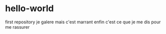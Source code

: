 # hello-world
first repository
je galere mais c'est marrant enfin c'est ce que je me dis pour me rassurer
